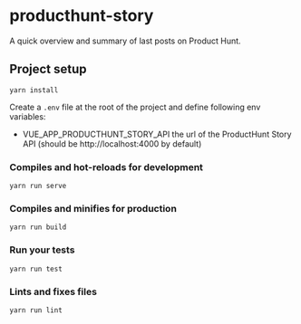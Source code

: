 # producthunt-story
A quick overview and summary of last posts on Product Hunt.

## Project setup
```
yarn install
```
Create a `.env` file at the root of the project and define following env variables:
- VUE_APP_PRODUCTHUNT_STORY_API the url of the ProductHunt Story API (should be http://localhost:4000 by default)


### Compiles and hot-reloads for development
```
yarn run serve
```

### Compiles and minifies for production
```
yarn run build
```

### Run your tests
```
yarn run test
```

### Lints and fixes files
```
yarn run lint
```
